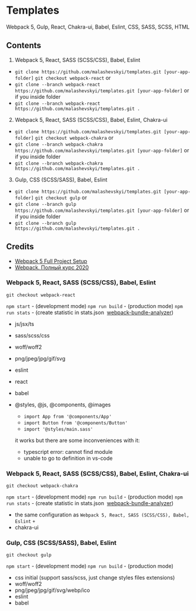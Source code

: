 # Templates
Webpack 5, Gulp, React, Chakra-ui, Babel, Eslint, CSS, SASS, SCSS, HTML

## Contents
1. Webpack 5, React, SASS (SCSS/CSS), Babel, Eslint <br>
  - `git clone https://github.com/malashevskyi/templates.git [your-app-folder]`
    `git checkout webpack-react`
  or
  - `git clone --branch webpack-react https://github.com/malashevskyi/templates.git [your-app-folder]`
  or if you inside folder
  - `git clone --branch webpack-react https://github.com/malashevskyi/templates.git .`
2. Webpack 5, React, SASS (SCSS/CSS), Babel, Eslint, Chakra-ui <br>
  - `git clone https://github.com/malashevskyi/templates.git [your-app-folder]`
   `git checkout webpack-chakra`
  or
  - `git clone --branch webpack-chakra https://github.com/malashevskyi/templates.git [your-app-folder]`
  or if you inside folder
  - `git clone --branch webpack-chakra https://github.com/malashevskyi/templates.git .`
3. Gulp, CSS (SCSS/SASS), Babel, Eslint <br>
  - `git clone https://github.com/malashevskyi/templates.git [your-app-folder]`
   `git checkout gulp`
  or
  - `git clone --branch gulp https://github.com/malashevskyi/templates.git [your-app-folder]`
  or if you inside folder
  - `git clone --branch gulp https://github.com/malashevskyi/templates.git .`

## Credits
- [Webpack 5 Full Project Setup](https://www.youtube.com/watch?v=TOb1c39m64A&t=1780s)
- [Webpack. Полный курс 2020](https://www.youtube.com/watch?v=eSaF8NXeNsA)


### Webpack 5, React, SASS (SCSS/CSS), Babel, Eslint
`git checkout webpack-react`

`npm start` - (development mode)
`npm run build` - (production mode)
`npm run stats` - (create statistic in stats.json&nbsp;&nbsp;[webpack-bundle-analyzer](https://www.npmjs.com/package/webpack-bundle-analyzer))

- js/jsx/ts
- sass/scss/css
- woff/woff2
- png/jpeg/jpg/gif/svg
- eslint
- react
- babel
- @styles, @js, @components, @images
  - `import App from '@components/App'`
  - `import Button from '@components/Button'`
  - `import '@styles/main.sass'`

  it works but there are some inconveniences with it:
    - typescript error: cannot find module
    - unable to go to definition in vs-code


### Webpack 5, React, SASS (SCSS/CSS), Babel, Eslint, Chakra-ui
`git checkout webpack-chakra`

`npm start` - (development mode)
`npm run build` - (production mode)
`npm run stats` - (create statistic in stats.json&nbsp;&nbsp;[webpack-bundle-analyzer](https://www.npmjs.com/package/webpack-bundle-analyzer))

- the same configuration as `Webpack 5, React, SASS (SCSS/CSS), Babel, Eslint`
`+`
- chakra-ui


### Gulp, CSS (SCSS/SASS), Babel, Eslint
`git checkout gulp`

`npm start` - (development mode)
`npm run build` - (production mode)

- css initial (support sass/scss, just change styles files extensions)
- woff/woff2
- png/jpeg/jpg/gif/svg/webp/ico
- eslint
- babel